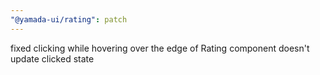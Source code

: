 ```yaml
---
"@yamada-ui/rating": patch
---
```


fixed clicking while hovering over the edge of Rating component doesn't update clicked state

